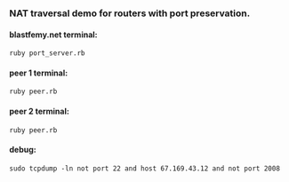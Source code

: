 ### NAT traversal demo for routers with port preservation.

#### blastfemy.net terminal:
`ruby port_server.rb`

#### peer 1 terminal:
`ruby peer.rb`

#### peer 2 terminal:
`ruby peer.rb`

#### debug:  
`sudo tcpdump -ln not port 22 and host 67.169.43.12 and not port 2008`
